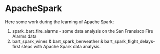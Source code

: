 # ApacheSpark

Here some work during the learning of Apache Spark:
1. spark_bart_fire_alarms - some data analysis on the San Fransisco Fire Alarms data
2. bart_spark_wines & bart_spark_berweather & bart_spark_flight_delays- first steps with Apache Spark data analysis.

